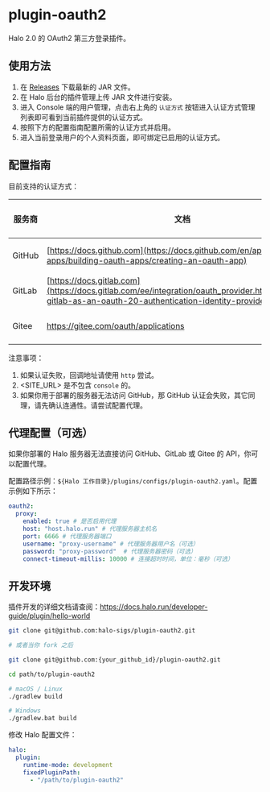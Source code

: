 # plugin-oauth2

Halo 2.0 的 OAuth2 第三方登录插件。

## 使用方法

1. 在 [Releases](https://github.com/halo-sigs/plugin-oauth2/releases) 下载最新的 JAR 文件。
2. 在 Halo 后台的插件管理上传 JAR 文件进行安装。
3. 进入 Console 端的用户管理，点击右上角的 `认证方式` 按钮进入认证方式管理列表即可看到当前插件提供的认证方式。
4. 按照下方的配置指南配置所需的认证方式并启用。
5. 进入当前登录用户的个人资料页面，即可绑定已启用的认证方式。

## 配置指南

目前支持的认证方式：

| 服务商 | 文档                                                                                                                                                   | Halo 所需配置               | Scope        | 回调地址                              |
| ------ | ------------------------------------------------------------------------------------------------------------------------------------------------------ | --------------------------- | ------------ | ------------------------------------- |
| GitHub | [https://docs.github.com](https://docs.github.com/en/apps/oauth-apps/building-oauth-apps/creating-an-oauth-app)                                        | `Client ID` `Client Secret` | 无需手动设置 | `<SITE_URL>/login/oauth2/code/github` |
| GitLab | [https://docs.gitlab.com](https://docs.gitlab.com/ee/integration/oauth_provider.html#configure-gitlab-as-an-oauth-20-authentication-identity-provider) | `Client ID` `Client Secret` | `read_user`  | `<SITE_URL>/login/oauth2/code/gitlab` |
| Gitee  | <https://gitee.com/oauth/applications>                                                                                                                 | `Client ID` `Client Secret` | `user_info`  | `<SITE_URL>/login/oauth2/code/gitee`  |

注意事项：

1. 如果认证失败，回调地址请使用 `http` 尝试。
2. <SITE_URL> 是不包含 `console` 的。
3. 如果你用于部署的服务器无法访问 GitHub，那 GitHub 认证会失败，其它同理，请先确认连通性。请尝试配置代理。

## 代理配置（可选）

如果你部署的 Halo 服务器无法直接访问 GitHub、GitLab 或 Gitee 的 API，你可以配置代理。

配置路径示例：`${Halo 工作目录}/plugins/configs/plugin-oauth2.yaml`。配置示例如下所示：

```yaml
oauth2:
  proxy:
    enabled: true # 是否启用代理
    host: "host.halo.run" # 代理服务器主机名
    port: 6666 # 代理服务器端口
    username: "proxy-username" # 代理服务器用户名（可选）
    password: "proxy-password"  # 代理服务器密码（可选）
    connect-timeout-millis: 10000 # 连接超时时间，单位：毫秒（可选）
```

## 开发环境

插件开发的详细文档请查阅：<https://docs.halo.run/developer-guide/plugin/hello-world>

```bash
git clone git@github.com:halo-sigs/plugin-oauth2.git

# 或者当你 fork 之后

git clone git@github.com:{your_github_id}/plugin-oauth2.git
```

```bash
cd path/to/plugin-oauth2
```

```bash
# macOS / Linux
./gradlew build

# Windows
./gradlew.bat build
```

修改 Halo 配置文件：

```yaml
halo:
  plugin:
    runtime-mode: development
    fixedPluginPath:
      - "/path/to/plugin-oauth2"
```
